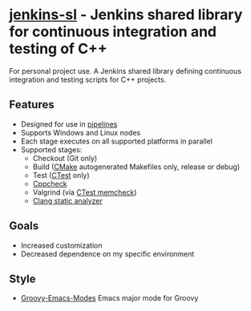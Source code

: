 **[jenkins-sl](https://github.com/leighgarbs/jenkins-sl)** -
  Jenkins shared library for continuous integration and testing of C++
===============================================================

For personal project use.  A Jenkins shared library defining continuous integration and testing scripts for C++ projects.

## Features ##
* Designed for use in [pipelines](https://jenkins.io/doc/book/pipeline/)
* Supports Windows and Linux nodes
* Each stage executes on all supported platforms in parallel
* Supported stages:
  * Checkout (Git only)
  * Build ([CMake](https://cmake.org/) autogenerated Makefiles only, release or debug)
  * Test ([CTest](https://gitlab.kitware.com/cmake/community/wikis/home#ctest) only)
  * [Cppcheck](http://cppcheck.sourceforge.net/)
  * Valgrind (via [CTest memcheck](https://cmake.org/cmake/help/latest/manual/ctest.1.html#ctest-memcheck-step))
  * [Clang static analyzer](https://clang-analyzer.llvm.org/)

## Goals ##
  * Increased customization
  * Decreased dependence on my specific environment

## Style ##
* [Groovy-Emacs-Modes](https://github.com/Groovy-Emacs-Modes/groovy-emacs-modes) Emacs major mode for Groovy
